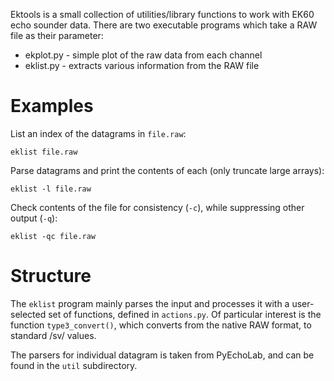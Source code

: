 Ektools is a small collection of utilities/library functions to work
with EK60 echo sounder data.  There are two executable programs which
take a RAW file as their parameter:

- ekplot.py - simple plot of the raw data from each channel
- eklist.py - extracts various information from the RAW file

# Examples

List an index of the datagrams in `file.raw`:

    eklist file.raw

Parse datagrams and print the contents of each (only truncate large
arrays):

    eklist -l file.raw
	
Check contents of the file for consistency (`-c`), while suppressing
other output (`-q`):

	eklist -qc file.raw

# Structure

The `eklist` program mainly parses the input and processes it with a
user-selected set of functions, defined in `actions.py`.  Of
particular interest is the function `type3_convert()`, which converts
from the native RAW format, to standard /sv/ values.

The parsers for individual datagram is taken from PyEchoLab, and can
be found in the `util` subdirectory.
